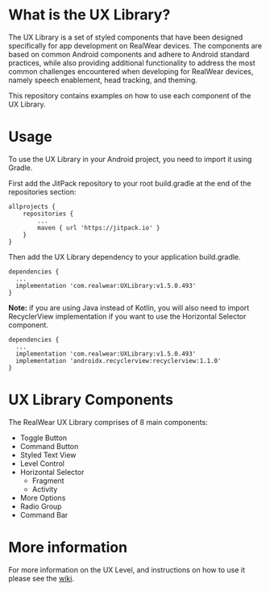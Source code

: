 # What is the UX Library?

The UX Library is a set of styled components that have been designed specifically for app development on RealWear devices. The components are based on common Android components and adhere to Android standard practices, while also providing additional functionality to address the most common challenges encountered when developing for RealWear devices, namely speech enablement, head tracking, and theming.

This repository contains examples on how to use each component of the UX Library.

# Usage

To use the UX Library in your Android project, you need to import it using Gradle.

First add the JitPack repository to your root build.gradle at the end of the repositories section:

```
allprojects {
    repositories {
        ...
        maven { url 'https://jitpack.io' }
    }
}
```

Then add the UX Library dependency to your application build.gradle.

```
dependencies {
  ...
  implementation 'com.realwear:UXLibrary:v1.5.0.493'
}
```

**Note:** if you are using Java instead of Kotlin, you will also need to import RecyclerView implementation if you want to use the Horizontal Selector component.

```
dependencies {
  ...
  implementation 'com.realwear:UXLibrary:v1.5.0.493'
  implementation 'androidx.recyclerview:recyclerview:1.1.0'
}
```

# UX Library Components

The RealWear UX Library comprises of 8 main components:

* Toggle Button
* Command Button
* Styled Text View
* Level Control
* Horizontal Selector
  - Fragment
  - Activity
* More Options
* Radio Group
* Command Bar

# More information

For more information on the UX Level, and instructions on how to use it please see the [wiki](https://github.com/realwear/UXLibrary-Example/wiki/).